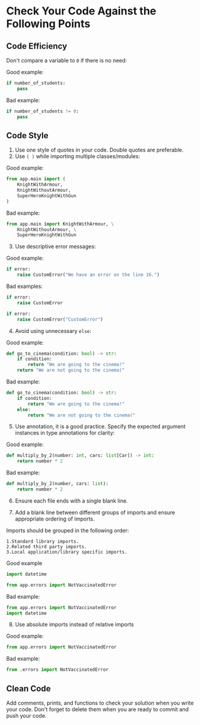 # Сheck Your Code Against the Following Points

## Code Efficiency

Don't compare a variable to `0` if there is no need:


Good example:

```python
if number_of_students:
    pass
```

Bad example:

```python
if number_of_students != 0:
    pass
```

## Code Style

1. Use one style of quotes in your code. Double quotes are preferable.
2. Use `( )` while importing multiple classes/modules:

Good example:

```python
from app.main import (
    KnightWithArmour,
    KnightWithoutArmour,
    SuperHeroKnightWithGun
)
```

Bad example:

```python
from app.main import KnightWithArmour, \
    KnightWithoutArmour, \
    SuperHeroKnightWithGun
```

3. Use descriptive error messages:

Good example:

```python
if error:
    raise CustomError("We have an error on the line 16.")
```

Bad examples:

```python
if error:
    raise CustomError
```

```python
if error:
    raise CustomError("CustomError")
```

4. Avoid using unnecessary `else`:

Good example:

```python
def go_to_cinema(condition: bool) -> str:
    if condition:
        return "We are going to the cinema!"
    return "We are not going to the cinema("
```

Bad example:

```python
def go_to_cinema(condition: bool) -> str:
    if condition:
        return "We are going to the cinema!"
    else:
        return "We are not going to the cinema("
```

5. Use annotation, it is a good practice. Specify the expected argument instances in type annotations for clarity:

Good example:

```python
def multiply_by_2(number: int, cars: list[Car]) -> int:
    return number * 2
```

Bad example:

```python
def multiply_by_2(number, cars: list):
    return number * 2
```

6. Ensure each file ends with a single blank line.

7. Add a blank line between different groups of imports and ensure appropriate ordering of imports.
    
 Imports should be grouped in the following order:

    1.Standard library imports.
    2.Related third party imports.
    3.Local application/library specific imports.

 Good example

```python
import datetime

from app.errors import NotVaccinatedError
```

Bad example:

```python
from app.errors import NotVaccinatedError
import datetime
```

8. Use absolute imports instead of relative imports 
  
Good example:


```python
from app.errors import NotVaccinatedError
```

Bad example:

```python
from .errors import NotVaccinatedError
```
## Clean Code

Add comments, prints, and functions to check your solution when you write your code. 
Don't forget to delete them when you are ready to commit and push your code.
